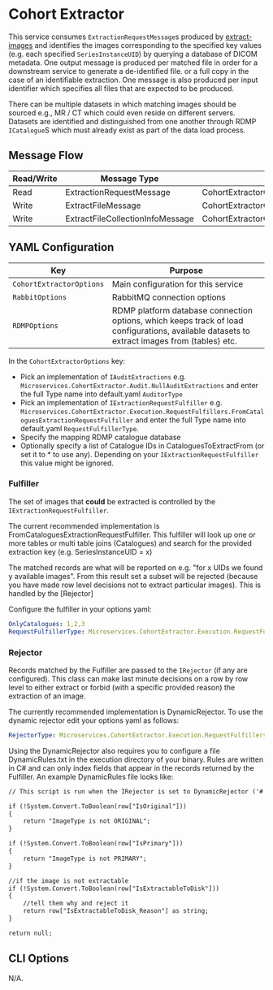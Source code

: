 # Cohort Extractor

This service consumes `ExtractionRequestMessage`s produced by [extract-images](../applications/extract-images.md) and identifies the images corresponding to the specified key values (e.g. each specified `SeriesInstanceUID`) by querying a database of DICOM metadata. One output message is produced per matched file in order for a downstream service to generate a de-identified file. or a full copy in the case of an identifiable extraction. One message is also produced per input identifier which specifies all files that are expected to be produced.

There can be multiple datasets in which matching images should be sourced e.g., MR / CT which could even reside on different servers. Datasets are identified and distinguished from one another through RDMP `ICatalogue`S which must already exist as part of the data load process.

## Message Flow

| Read/Write | Message Type                     | Config Property                                        |
| ---------- | -------------------------------- | ------------------------------------------------------ |
| Read       | ExtractionRequestMessage         | CohortExtractorOptions                                 |
| Write      | ExtractFileMessage               | CohortExtractorOptions.ExtractFilesProducerOptions     |
| Write      | ExtractFileCollectionInfoMessage | CohortExtractorOptions.ExtractFilesInfoProducerOptions |

## YAML Configuration

| Key                      | Purpose                                                                                                                                      |
| ------------------------ | -------------------------------------------------------------------------------------------------------------------------------------------- |
| `CohortExtractorOptions` | Main configuration for this service                                                                                                          |
| `RabbitOptions`          | RabbitMQ connection options                                                                                                                  |
| `RDMPOptions`            | RDMP platform database connection options, which keeps track of load configurations, available datasets to extract images from (tables) etc. |

In the `CohortExtractorOptions` key:

-   Pick an implementation of `IAuditExtractions` e.g. `Microservices.CohortExtractor.Audit.NullAuditExtractions` and enter the full Type name into default.yaml `AuditorType`
-   Pick an implementation of `IExtractionRequestFulfiller` e.g. `Microservices.CohortExtractor.Execution.RequestFulfillers.FromCataloguesExtractionRequestFulfiller` and enter the full Type name into default.yaml `RequestFulfillerType`.
-   Specify the mapping RDMP catalogue database
-   Optionally specify a list of Catalogue IDs in CataloguesToExtractFrom (or set it to \* to use any). Depending on your `IExtractionRequestFulfiller` this value might be ignored.

### Fulfiller

The set of images that **could** be extracted is controlled by the `IExtractionRequestFulfiller`.

The current recommended implementation is FromCataloguesExtractionRequestFulfiller. This fulfiller will look up one or more tables or multi table joins (Catalogues) and search for the provided extraction key (e.g. SeriesInstanceUID = x)

The matched records are what will be reported on e.g. "for x UIDs we found y available images". From this result set a subset will be rejected (because you have made row level decisions not to extract particular images). This is handled by the [Rejector]

Configure the fulfiller in your options yaml:

```yaml
OnlyCatalogues: 1,2,3
RequestFulfillerType: Microservices.CohortExtractor.Execution.RequestFulfillers.FromCataloguesExtractionRequestFulfiller
```

### Rejector

Records matched by the Fulfiller are passed to the `IRejector` (if any are configured). This class can make last minute decisions on a row by row level to either extract or forbid (with a specific provided reason) the extraction of an image.

The currently recommended implementation is DynamicRejector. To use the dynamic rejector edit your options yaml as follows:

```yaml
RejectorType: Microservices.CohortExtractor.Execution.RequestFulfillers.Dynamic.DynamicRejector
```

Using the DynamicRejector also requires you to configure a file DynamicRules.txt in the execution directory of your binary. Rules are written in C# and can only index fields that appear in the records returned by the Fulfiller. An example DynamicRules file looks like:

```txt
// This script is run when the IRejector is set to DynamicRejector ('#' symbols are not supported in this script, use CSharp syntax)

if (!System.Convert.ToBoolean(row["IsOriginal"]))
{
    return "ImageType is not ORIGINAL";
}

if (!System.Convert.ToBoolean(row["IsPrimary"]))
{
    return "ImageType is not PRIMARY";
}

//if the image is not extractable
if (!System.Convert.ToBoolean(row["IsExtractableToDisk"]))
{
    //tell them why and reject it
    return row["IsExtractableToDisk_Reason"] as string;
}

return null;
```

## CLI Options

N/A.
